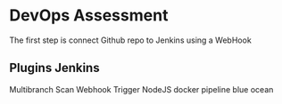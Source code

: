 # DevOps Assessment
The first step is connect Github repo to Jenkins using a WebHook

## Plugins Jenkins
Multibranch Scan Webhook Trigger
NodeJS
docker pipeline
blue ocean
